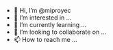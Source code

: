 - 👋 Hi, I’m @miproyec
- 👀 I’m interested in ...
- 🌱 I’m currently learning ...
- 💞️ I’m looking to collaborate on ...
- 📫 How to reach me ...

<!---
miproyec/miproyec is a ✨ special ✨ repository because its `README.md` (this file) appears on your GitHub profile.
You can click the Preview link to take a look at your changes.
--->
